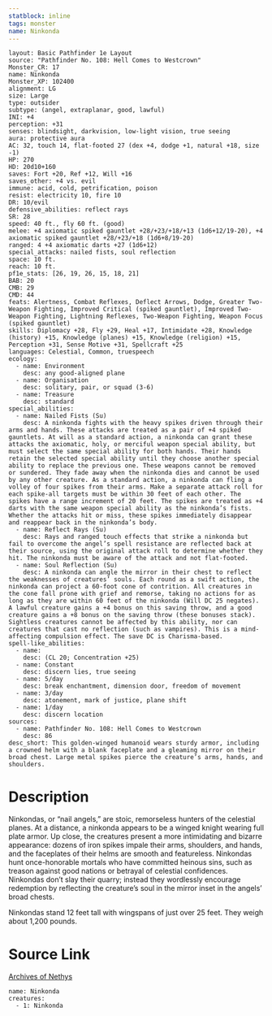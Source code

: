 ```yaml
---
statblock: inline
tags: monster
name: Ninkonda
---
```

```statblock
layout: Basic Pathfinder 1e Layout
source: "Pathfinder No. 108: Hell Comes to Westcrown"
Monster_CR: 17
name: Ninkonda
Monster_XP: 102400
alignment: LG
size: Large
type: outsider
subtype: (angel, extraplanar, good, lawful)
INI: +4
perception: +31
senses: blindsight, darkvision, low-light vision, true seeing
aura: protective aura
AC: 32, touch 14, flat-footed 27 (dex +4, dodge +1, natural +18, size -1)
HP: 270
HD: 20d10+160
saves: Fort +20, Ref +12, Will +16
saves_other: +4 vs. evil
immune: acid, cold, petrification, poison
resist: electricity 10, fire 10
DR: 10/evil
defensive_abilities: reflect rays
SR: 28
speed: 40 ft., fly 60 ft. (good)
melee: +4 axiomatic spiked gauntlet +28/+23/+18/+13 (1d6+12/19-20), +4 axiomatic spiked gauntlet +28/+23/+18 (1d6+8/19-20)
ranged: 4 +4 axiomatic darts +27 (1d6+12)
special_attacks: nailed fists, soul reflection
space: 10 ft.
reach: 10 ft.
pf1e_stats: [26, 19, 26, 15, 18, 21]
BAB: 20
CMB: 29
CMD: 44
feats: Alertness, Combat Reflexes, Deflect Arrows, Dodge, Greater Two-Weapon Fighting, Improved Critical (spiked gauntlet), Improved Two-Weapon Fighting, Lightning Reflexes, Two-Weapon Fighting, Weapon Focus (spiked gauntlet)
skills: Diplomacy +28, Fly +29, Heal +17, Intimidate +28, Knowledge (history) +15, Knowledge (planes) +15, Knowledge (religion) +15, Perception +31, Sense Motive +31, Spellcraft +25
languages: Celestial, Common, truespeech
ecology:
  - name: Environment
    desc: any good-aligned plane
  - name: Organisation
    desc: solitary, pair, or squad (3-6)
  - name: Treasure
    desc: standard
special_abilities:
  - name: Nailed Fists (Su)
    desc: A ninkonda fights with the heavy spikes driven through their arms and hands. These attacks are treated as a pair of +4 spiked gauntlets. At will as a standard action, a ninkonda can grant these attacks the axiomatic, holy, or merciful weapon special ability, but must select the same special ability for both hands. Their hands retain the selected special ability until they choose another special ability to replace the previous one. These weapons cannot be removed or sundered. They fade away when the ninkonda dies and cannot be used by any other creature. As a standard action, a ninkonda can fling a volley of four spikes from their arms. Make a separate attack roll for each spike-all targets must be within 30 feet of each other. The spikes have a range increment of 20 feet. The spikes are treated as +4 darts with the same weapon special ability as the ninkonda’s fists. Whether the attacks hit or miss, these spikes immediately disappear and reappear back in the ninkonda’s body.
  - name: Reflect Rays (Su)
    desc: Rays and ranged touch effects that strike a ninkonda but fail to overcome the angel’s spell resistance are reflected back at their source, using the original attack roll to determine whether they hit. The ninkonda must be aware of the attack and not flat-footed.
  - name: Soul Reflection (Su)
    desc: A ninkonda can angle the mirror in their chest to reflect the weaknesses of creatures’ souls. Each round as a swift action, the ninkonda can project a 60-foot cone of contrition. All creatures in the cone fall prone with grief and remorse, taking no actions for as long as they are within 60 feet of the ninkonda (Will DC 25 negates). A lawful creature gains a +4 bonus on this saving throw, and a good creature gains a +8 bonus on the saving throw (these bonuses stack). Sightless creatures cannot be affected by this ability, nor can creatures that cast no reflection (such as vampires). This is a mind-affecting compulsion effect. The save DC is Charisma-based.
spell-like_abilities:
  - name:
    desc: (CL 20; Concentration +25)
  - name: Constant
    desc: discern lies, true seeing
  - name: 5/day
    desc: break enchantment, dimension door, freedom of movement
  - name: 3/day
    desc: atonement, mark of justice, plane shift
  - name: 1/day
    desc: discern location
sources:
  - name: Pathfinder No. 108: Hell Comes to Westcrown
    desc: 86
desc_short: This golden-winged humanoid wears sturdy armor, including a crowned helm with a blank faceplate and a gleaming mirror on their broad chest. Large metal spikes pierce the creature’s arms, hands, and shoulders.
```
# Description
Ninkondas, or “nail angels,” are stoic, remorseless hunters of the celestial planes. At a distance, a ninkonda appears to be a winged knight wearing full plate armor. Up close, the creatures present a more intimidating and bizarre appearance: dozens of iron spikes impale their arms, shoulders, and hands, and the faceplates of their helms are smooth and featureless. Ninkondas hunt once-honorable mortals who have committed heinous sins, such as treason against good nations or betrayal of celestial confidences. Ninkondas don’t slay their quarry; instead they wordlessly encourage redemption by reflecting the creature’s soul in the mirror inset in the angels’ broad chests.

Ninkondas stand 12 feet tall with wingspans of just over 25 feet. They weigh about 1,200 pounds.
# Source Link
[Archives of Nethys](https://aonprd.com/MonsterDisplay.aspx?ItemName=Ninkonda)
```encounter-table
name: Ninkonda
creatures:
  - 1: Ninkonda
```
